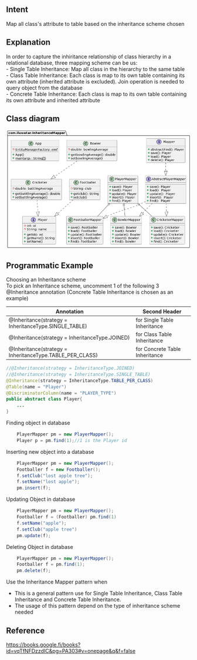 ## Intent

Map all class's attribute to table based on the inheritance scheme chosen

## Explanation
In order to capture the inhiritance relationship of class hierarchy in a relational database, three mapping scheme can be us: <br/>
    - Single Table Inheritance: Map all class in the hierarchy to the same table <br/>
    - Class Table Inheritance: Each class is map to its own table containing its own attribute (inherited attribute is excluded). Join operation is needed to query object from the database<br/>
    - Concrete Table Inheritance: Each class is map to its own table containing its own attribute and inherited attribute

## Class diagram

![alt text](./etc/InheritanceMapper.png "Single Table Inheritance pattern class diagram")

## Programmatic Example
Choosing an Inheritance scheme<br/>
To pick an Inheritance scheme, uncomment 1 of the following 3 @Inheritance annotation (Concrete Table Inheritance is chosen as an example)<br/>

| Annotation   | Second Header                |
|--------------|------------------------------|
| @Inheritance(strategy = InheritanceType.SINGLE_TABLE) | for Single Table Inheritance |
| @Inheritance(strategy = InheritanceType.JOINED) | for Class Table Inheritance  |
| @Inheritance(strategy = InheritanceType.TABLE_PER_CLASS) |for Concrete Table Inheritance                |
```java
//@Inheritance(strategy = InheritanceType.JOINED)
//@Inheritance(strategy = InheritanceType.SINGLE_TABLE)
@Inheritance(strategy = InheritanceType.TABLE_PER_CLASS)
@Table(name = "Player")
@DiscriminatorColumn(name = "PLAYER_TYPE")
public abstract class Player{
    ...
}
```
Finding object in database
```java
    PlayerMapper pm = new PlayerMapper();
    Player p = pm.find(1);//1 is the Player id
```
Inserting new object into a database
```java
    PlayerMapper pm = new PlayerMapper();
    Footballer f = new Footballer();
    f.setClub("lost apple tree");
    f.setName("lost apple");
    pm.insert(f);
```

Updating Object in database
```java
    PlayerMapper pm = new PlayerMapper();
    Footballer f = (Footballer) pm.find(1)
    f.setName("apple");
    f.setClub("apple tree")
    pm.update(f);
```

Deleting Object in database
```java
    PlayerMapper pm = new PlayerMapper();
    Footballer f = pm.find(1);
    pm.delete(f);
```

Use the Inheritance Mapper pattern when

* This is a general pattern use for Single Table Inheritance,  Class Table Inheritance and Concrete Table Inheritance.
* The usage of this pattern depend on the type of inheritance scheme needed

## Reference
https://books.google.fi/books?id=vqTfNFDzzdIC&pg=PA303#v=onepage&q&f=false


